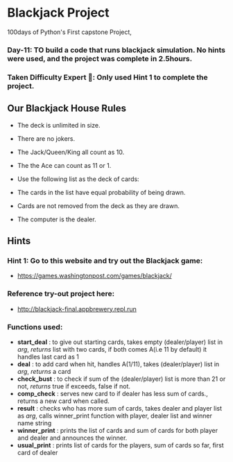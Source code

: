 # Blackjack Project
100days of Python's First capstone Project, 
### Day-11: TO build a code that runs blackjack simulation. No hints were used, and the project was complete in 2.5hours.

### Taken Difficulty Expert 🤯: Only used Hint 1 to complete the project.

## Our Blackjack House Rules

- The deck is unlimited in size.
- There are no jokers.
- The Jack/Queen/King all count as 10.
- The the Ace can count as 11 or 1.
- Use the following list as the deck of cards:

- The cards in the list have equal probability of being drawn.
- Cards are not removed from the deck as they are drawn.
- The computer is the dealer.

## Hints 

### Hint 1: Go to this website and try out the Blackjack game:
-   https://games.washingtonpost.com/games/blackjack/
### Reference try-out project here:
-   http://blackjack-final.appbrewery.repl.run

### Functions used: 

- __start_deal__ : to give out starting cards, takes empty (dealer/player) list in _arg_, _returns_ list with two cards, if both comes A(i.e 11 by default) it handles last card as 1
- __deal__ : to add card when hit, handles A(1/11), takes (dealer/player) list in _arg_, _returns_ a card 
- __check_bust__ : to check if sum of the (dealer/player) list is more than 21 or not, _returns_ true if exceeds, false if not.
- __comp_check__ : serves new card to if dealer has less sum of cards., returns a new card when called.
- __result__ : checks who has more sum of cards, takes dealer and player list as _arg_, calls winner_print function with player, dealer list and winner name string
- __winner_print__ : prints the list of cards and sum of cards for both player and dealer and announces the winner.
- __usual_print__ : prints list of cards for the players, sum of cards so far, first card of dealer
